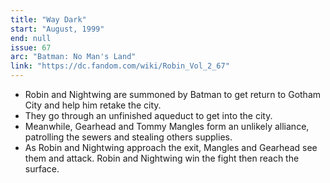 ```yaml
---
title: "Way Dark"
start: "August, 1999"
end: null
issue: 67
arc: "Batman: No Man's Land"
link: "https://dc.fandom.com/wiki/Robin_Vol_2_67"
---
```

- Robin and Nightwing are summoned by Batman to get return to Gotham City and help him retake the city.
- They go through an unfinished aqueduct to get into the city.
- Meanwhile, Gearhead and Tommy Mangles form an unlikely alliance, patrolling the sewers and stealing others supplies.
- As Robin and Nightwing approach the exit, Mangles and Gearhead see them and attack. Robin and Nightwing win the fight then reach the surface.
